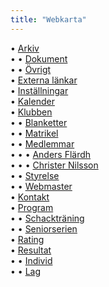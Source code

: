 ```yaml
---
title: "Webkarta"
---
```


• [Arkiv](../arkiv)  
• • [Dokument](../arkiv/dokument)  
• • [Övrigt](../arkiv/övrigt)  
• [Externa länkar](../externa-länkar)  
• [Inställningar](../inställningar)  
• [Kalender](../kalender)  
• [Klubben](../klubben)  
• • [Blanketter](../klubben/blanketter)  
• • [Matrikel](../klubben/matrikel)  
• • [Medlemmar](../klubben/medlemmar)  
• • • [Anders Flärdh](../klubben/medlemmar/anders-flärdh)  
• • • [Christer Nilsson](../klubben/medlemmar/christer-nilsson)  
• • [Styrelse](../klubben/styrelse)  
• • [Webmaster](../klubben/webmaster)  
• [Kontakt](../kontakt)  
• [Program](../program)  
• • [Schackträning](../program/schackträning)  
• • [Seniorserien](../program/seniorserien)  
• [Rating](../rating)  
• [Resultat](../resultat)  
• • [Individ](../resultat/individ)  
• • [Lag](../resultat/lag)  
